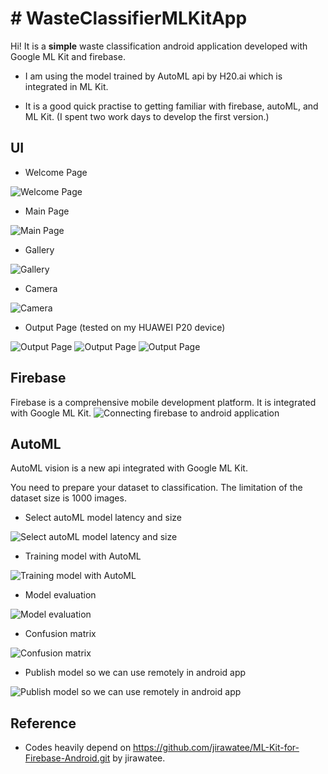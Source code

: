 # # WasteClassifierMLKitApp

Hi! It is a **simple** waste classification android application developed with Google ML Kit and firebase. 

* I am using the model trained by AutoML api by H20.ai which is integrated in ML Kit. 

* It is a good quick practise to getting familiar with firebase, autoML, and ML Kit. (I spent two work days to develop the first version.)


## UI
* Welcome Page

![Welcome Page](https://github.com/clair-hu/WasteClassifierMLKitApp/blob/master/img/welcome_page.jpg)
* Main Page

![Main Page](https://github.com/clair-hu/WasteClassifierMLKitApp/blob/master/img/main_page.jpg)
* Gallery

![Gallery](https://github.com/clair-hu/WasteClassifierMLKitApp/blob/master/img/gallery.png)
* Camera

![Camera](https://github.com/clair-hu/WasteClassifierMLKitApp/blob/master/img/camera.png)
* Output Page (tested on my HUAWEI P20 device)

![Output Page](https://github.com/clair-hu/WasteClassifierMLKitApp/blob/master/img/prediction_compost_type1.jpg)
![Output Page](https://github.com/clair-hu/WasteClassifierMLKitApp/blob/master/img/prediction_compost_type2.jpg)
![Output Page](https://github.com/clair-hu/WasteClassifierMLKitApp/blob/master/img/prediction_recycle_type.jpg)

## Firebase

Firebase is a comprehensive mobile development platform. It is integrated with Google ML Kit.
![Connecting firebase to android application](https://github.com/clair-hu/WasteClassifierMLKitApp/blob/master/img/firebase_to_android_app.png)


## AutoML

AutoML vision is a new api integrated with Google ML Kit.

You need to prepare your dataset to classification. The limitation of the dataset size is 1000 images.

* Select autoML model latency and size

![Select autoML model latency and size](https://github.com/clair-hu/WasteClassifierMLKitApp/blob/master/img/autoML_model_latency_and_size_selection.png)
* Training model with AutoML

![Training model with AutoML](https://github.com/clair-hu/WasteClassifierMLKitApp/blob/master/img/autoML_training.png)
* Model evaluation

![Model evaluation](https://github.com/clair-hu/WasteClassifierMLKitApp/blob/master/img/model_evaluation.png)
* Confusion matrix

![Confusion matrix](https://github.com/clair-hu/WasteClassifierMLKitApp/blob/master/img/confusion_matrix.png)
* Publish model so we can use remotely in android app

![Publish model so we can use remotely in android app](https://github.com/clair-hu/WasteClassifierMLKitApp/blob/master/img/model_publish.png)

## Reference

* Codes heavily depend on https://github.com/jirawatee/ML-Kit-for-Firebase-Android.git by jirawatee.
